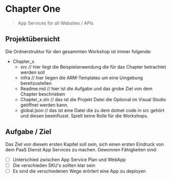 # Chapter One

> App Services for all Websites / APIs

## Projektübersicht

Die Ordnerstruktur für den gesammten Workshop ist immer folgende:

- Chapter_x
   - src // hier liegt die Beispielanwendung die für das Chapter betrachtet werden soll
   - infra // hier liegen die ARM-Templates um eine Umgebung bereitzustellen
   - Readme.md // hier ist die Aufgabe und das grobe Ziel von dem Chapter beschrieben
   - Chapter_x.sln // das ist die Projekt Datei die Optional im Visual Studio geöffnet werden kann.
   - global.json // das ist eine Datei die zu dem dotnet code in src gehört und diesen beeinflusst. Spielt keine Rolle für die Workshops.

## Aufgabe / Ziel

Das Ziel von diesem ersten Kapitel soll sein, sich einen ersten Eindruck von dem PaaS Dienst App Services zu machen.
Gewonnen Fähigkeiten sind:

   - [ ] Unterschied zwischen App Service Plan und WebApp
   - [ ] Die verschieden SKU's sollten klar sein
   - [ ] Es sind die verschiedenen Wege erörtert eine App zu deployen
